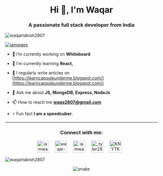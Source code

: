 <h1 align="center">Hi 👋, I'm Waqar</h1>
<h3 align="center">A passionate full stack developer from India</h3>

<p align="left"> <img src="https://komarev.com/ghpvc/?username=waqartabish2807&label=Profile%20views&color=0e75b6&style=flat" alt="waqartabish2807" /> </p>


<p align="left"> <a href="https://twitter.com/iamwaqs" target="blank"><img src="https://img.shields.io/twitter/follow/iamwaqs?logo=twitter&style=for-the-badge" alt="iamwaqs" /></a> </p>

- 🔭 I’m currently working on **Whiteboard**

- 🌱 I’m currently learning **React,**

- 📝 I regularly write articles on [https://learncapsuleunderme.blogspot.com/](https://learncapsuleunderme.blogspot.com/)

- 💬 Ask me about **JS, MongoDB, Express, NodeJs**

- 📫 How to reach me **waqs2807@gmail.com**

- ⚡ Fun fact **I am a speedcuber.**

<hr>

<h3 align="center">Connect with me:</h3>
<p align="center">
<a href="https://twitter.com/iamwaqs" target="blank"><img align="center" src="https://raw.githubusercontent.com/rahuldkjain/github-profile-readme-generator/master/src/images/icons/Social/twitter.svg" alt="iamwaqs" height="40" width="40" /></a> &nbsp;&nbsp;&nbsp;
<a href="https://linkedin.com/in/waqar-tabish-3234b821" target="blank"><img align="center" src="https://raw.githubusercontent.com/rahuldkjain/github-profile-readme-generator/master/src/images/icons/Social/linked-in-alt.svg" alt="waqar-tabish-3234b821" height="40" width="40" /></a> &nbsp;&nbsp;&nbsp;
<a href="https://fb.com/iamwaqs" target="blank"><img align="center" src="https://raw.githubusercontent.com/rahuldkjain/github-profile-readme-generator/master/src/images/icons/Social/facebook.svg" alt="iamwaqs" height="40" width="40" /></a> &nbsp;&nbsp;&nbsp;
<a href="https://instagram.com/_tyler28cud0_0" target="blank"><img align="center" src="https://raw.githubusercontent.com/rahuldkjain/github-profile-readme-generator/master/src/images/icons/Social/instagram.svg" alt="_tyler28cud0_0" height="40" width="40" /></a> &nbsp;&nbsp;&nbsp;
<a href="https://discord.gg/KNYTKd9KGh" target="blank"><img align="center" src="https://raw.githubusercontent.com/rahuldkjain/github-profile-readme-generator/master/src/images/icons/Social/discord.svg" alt="KNYTKd9KGh" height="40" width="40" /></a> &nbsp;&nbsp;&nbsp;
</p>

</hr>


<p><img align="center" src="https://github-readme-streak-stats.herokuapp.com/?user=waqartabish2807&" alt="waqartabish2807" /></p>

<p align="center">
  <img src="https://github.com/ishikkkkaaaa/ishikkkkaaaa/raw/output/github-contribution-grid-snake.svg" alt="snake"></center>
</p>
